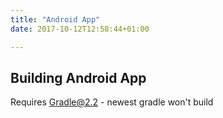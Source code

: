 ```yaml
---
title: "Android App"
date: 2017-10-12T12:58:44+01:00

---
```


## Building Android App

Requires Gradle@2.2 - newest gradle won't build
